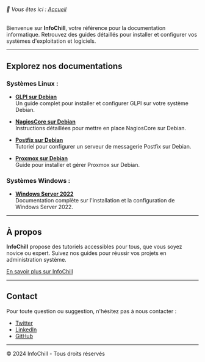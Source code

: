 <link rel="stylesheet" type="text/css" href="/assets/css/purple-theme.css">

###### 📂 Vous êtes ici : [Accueil](index.md)


Bienvenue sur **InfoChill**, votre référence pour la documentation informatique. Retrouvez des guides détaillés pour installer et configurer vos systèmes d'exploitation et logiciels.

---

## Explorez nos documentations

### Systèmes Linux :
-  **[GLPI sur Debian](linux/glpi-debian/index.md)**  
  Un guide complet pour installer et configurer GLPI sur votre système Debian.
  
-  **[NagiosCore sur Debian](linux/nagioscore-debian/index.md)**  
  Instructions détaillées pour mettre en place NagiosCore sur Debian.

-  **[Postfix sur Debian](linux/postfix-debian/index.md)**  
  Tutoriel pour configurer un serveur de messagerie Postfix sur Debian.

-  **[Proxmox sur Debian](linux/proxmox-debian/index.md)**  
  Guide pour installer et gérer Proxmox sur Debian.

### Systèmes Windows :
-  **[Windows Server 2022](windows/winserv2022/index.md)**  
Documentation complète sur l'installation et la configuration de Windows Server 2022.

---

## À propos

**InfoChill** propose des tutoriels accessibles pour tous, que vous soyez novice ou expert. Suivez nos guides pour réussir vos projets en administration système.

[En savoir plus sur InfoChill](about.md)

---

## Contact

Pour toute question ou suggestion, n'hésitez pas à nous contacter :
- [Twitter](https://ih1.redbubble.net/image.175911116.4459/flat,750x1000,075,f.u1.jpg)  
- [LinkedIn](https://ih1.redbubble.net/image.175911116.4459/flat,750x1000,075,f.u1.jpg)
- [GitHub](https://ih1.redbubble.net/image.175911116.4459/flat,750x1000,075,f.u1.jpg)

---

&copy; 2024 InfoChill - Tous droits réservés
